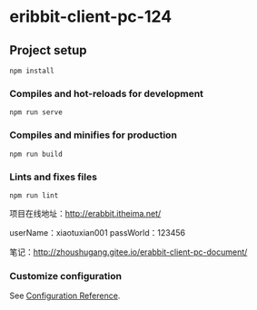 <!--
 * @Descripttion: 
 * @version: 
 * @Author: congsir
 * @Date: 2022-06-16 23:10:14
 * @LastEditors: 
 * @LastEditTime: 2022-06-16 23:16:51
-->
# eribbit-client-pc-124

## Project setup
```
npm install
```

### Compiles and hot-reloads for development
```
npm run serve
```

### Compiles and minifies for production
```
npm run build
```

### Lints and fixes files
```
npm run lint
```

项目在线地址：http://erabbit.itheima.net/

userName：xiaotuxian001
passWorld：123456

笔记：http://zhoushugang.gitee.io/erabbit-client-pc-document/

### Customize configuration
See [Configuration Reference](https://cli.vuejs.org/config/).
